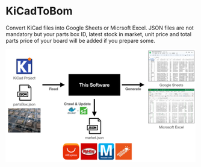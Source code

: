 # KiCadToBom

Convert KiCad files into Google Sheets or Micrsoft Excel.
JSON files are not mandatory but your parts box ID, latest stock in market, unit price and total parts price of your board will be added if you prepare some.

![WhatAmI](images/whatami.png)
